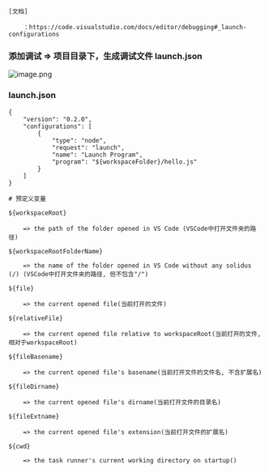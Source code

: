 
```
[文档]

	：https://code.visualstudio.com/docs/editor/debugging#_launch-configurations

```
### 
### 添加调试 => 项目目录下，生成调试文件 launch.json

![image.png](https://cdn.nlark.com/yuque/0/2019/png/210477/1559697955440-60e8db03-11d3-43ca-bb7a-415822053972.png#align=left&display=inline&height=325&name=image.png&originHeight=358&originWidth=811&size=29280&status=done&width=737.2727112927716)

### launch.json

```
{
    "version": "0.2.0",
    "configurations": [
        {
            "type": "node",
            "request": "launch",
            "name": "Launch Program",
            "program": "${workspaceFolder}/hello.js"
        }
    ]
}

# 预定义变量

${workspaceRoot} 

	=> the path of the folder opened in VS Code (VSCode中打开文件夹的路径)

${workspaceRootFolderName} 

	=> the name of the folder opened in VS Code without any solidus (/) (VSCode中打开文件夹的路径, 但不包含"/")

${file}

	=> the current opened file(当前打开的文件)

${relativeFile}

	=> the current opened file relative to workspaceRoot(当前打开的文件,相对于workspaceRoot)

${fileBasename} 

	=> the current opened file's basename(当前打开文件的文件名, 不含扩展名)

${fileDirname} 

	=> the current opened file's dirname(当前打开文件的目录名)

${fileExtname} 

	=> the current opened file's extension(当前打开文件的扩展名)

${cwd} 

	=> the task runner's current working directory on startup()
```

